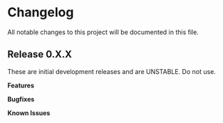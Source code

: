 # Changelog

All notable changes to this project will be documented in this file.

## Release 0.X.X

These are initial development releases and are UNSTABLE. Do not use.

**Features**

**Bugfixes**

**Known Issues**
